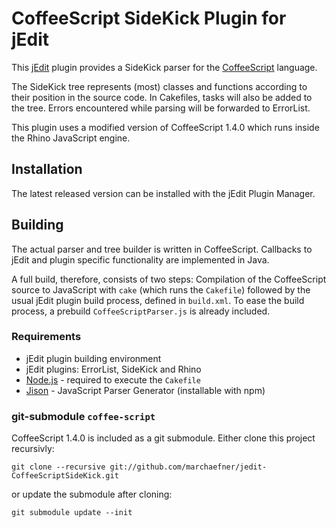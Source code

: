 # CoffeeScript SideKick Plugin for jEdit

This [jEdit][] plugin provides a SideKick parser for the [CoffeeScript][]
language.

The SideKick tree represents (most) classes and functions according to their
position in the source code. In Cakefiles, tasks will also be added to the
tree. Errors encountered while parsing will be forwarded to ErrorList.

This plugin uses a modified version of CoffeeScript 1.4.0 which runs inside
the Rhino JavaScript engine.

## Installation

The latest released version can be installed with the jEdit Plugin Manager.

## Building

The actual parser and tree builder is written in CoffeeScript. Callbacks to
jEdit and plugin specific functionality are implemented in Java.

A full build, therefore, consists of two steps: Compilation of the
CoffeeScript source to JavaScript with `cake` (which runs the `Cakefile`)
followed by the usual jEdit plugin build process, defined in `build.xml`.
To ease the build process, a prebuild `CoffeeScriptParser.js` is already
included.

### Requirements

  * jEdit plugin building environment
  * jEdit plugins: ErrorList, SideKick and Rhino
  * [Node.js][] - required to execute the `Cakefile`
  * [Jison][] - JavaScript Parser Generator (installable with npm)

### git-submodule `coffee-script`

CoffeeScript 1.4.0 is included as a git submodule. Either clone this project
recursivly:

    git clone --recursive git://github.com/marchaefner/jedit-CoffeeScriptSideKick.git

or update the submodule after cloning:

    git submodule update --init

[jEdit]: http://jedit.org/
[CoffeeScript]: http://coffeescript.org/
[Jison]: https://zaach.github.com/jison/
[Node.js]: http://nodejs.org/